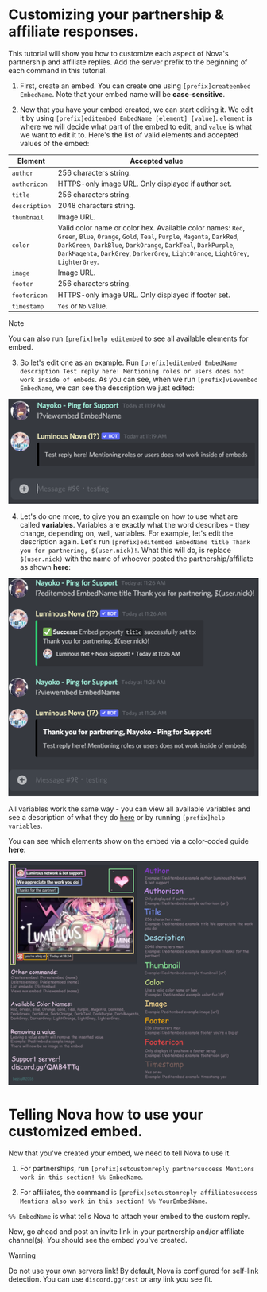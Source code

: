 # Customizing your partnership & affiliate responses.

This tutorial will show you how to customize each aspect of Nova's partnership and affiliate replies. Add the server prefix to the beginning of each command in this tutorial.

1. First, create an embed. You can create one using `[prefix]createembed EmbedName`. Note that your embed name will be **case-sensitive**.

2. Now that you have your embed created, we can start editing it. We edit it by using `[prefix]editembed EmbedName [element] [value]`. `element` is where we will decide what part of the embed to edit, and `value` is what we want to edit it to. Here's the list of valid elements and accepted values of the embed:

Element | Accepted value
---|---
`author` | 256 characters string.
`authoricon` | HTTPS-only image URL. Only displayed if author set.
`title` | 256 characters string.
`description` | 2048 characters string.
`thumbnail` | Image URL.
`color` | Valid color name or color hex. Available color names: `Red`, `Green`, `Blue`, `Orange`, `Gold`, `Teal`, `Purple`, `Magenta`, `DarkRed`, `DarkGreen`, `DarkBlue`, `DarkOrange`, `DarkTeal`, `DarkPurple`, `DarkMagenta`, `DarkGrey`, `DarkerGrey`, `LightOrange`, `LightGrey`, `LighterGrey`.
`image` | Image URL.
`footer` | 256 characters string.
`footericon` | HTTPS-only image URL. Only displayed if footer set.
`timestamp` | `Yes` or `No` value.

> [!NOTE]
> You can also run `[prefix]help editembed` to see all available elements for embed.

3. So let's edit one as an example. Run `[prefix]editembed EmbedName description Test reply here! Mentioning roles or users does not work inside of embeds`. As you can see, when we run `[prefix]viewembed EmbedName`, we can see the description we just edited:

![EditDesc](../images/creply_edit_desc.png)

4. Let's do one more, to give you an example on how to use what are called **variables**. Variables are exactly what the word describes - they change, depending on, well, variables. For example, let's edit the description again. Let's run `[prefix]editembed EmbedName title Thank you for partnering, $(user.nick)!`. What this will do, is replace `$(user.nick)` with the name of whoever posted the partnership/affiliate as shown **here**:

![VarExample](../images/creply_var_example.png)

All variables work the same way - you can view all available variables and see a description of what they do [here](../commands/variables.md) or by running `[prefix]help variables`.

You can see which elements show on the embed via a color-coded guide **here**:

![ColorCode](../images/how_to_embed.png)

# Telling Nova how to use your customized embed.

Now that you've created your embed, we need to tell Nova to use it.

1. For partnerships, run `[prefix]setcustomreply partnersuccess Mentions work in this section! %% EmbedName`.

2. For affiliates, the command is `[prefix]setcustomreply affiliatesuccess Mentions also work in this section! %% YourEmbedName`.

`%% EmbedName` is what tells Nova to attach your embed to the custom reply.

Now, go ahead and post an invite link in your partnership and/or affiliate channel(s). You should see the embed you've created. 

> [!WARNING]
> Do not use your own servers link! By default, Nova is configured for self-link detection. You can use `discord.gg/test` or any link you see fit.
